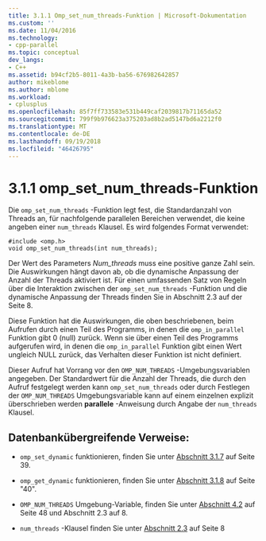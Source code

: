```yaml
---
title: 3.1.1 Omp_set_num_threads-Funktion | Microsoft-Dokumentation
ms.custom: ''
ms.date: 11/04/2016
ms.technology:
- cpp-parallel
ms.topic: conceptual
dev_langs:
- C++
ms.assetid: b94cf2b5-8011-4a3b-ba56-676982642857
author: mikeblome
ms.author: mblome
ms.workload:
- cplusplus
ms.openlocfilehash: 85f7ff733583e531b449caf2039817b71165da52
ms.sourcegitcommit: 799f9b976623a375203ad8b2ad5147bd6a2212f0
ms.translationtype: MT
ms.contentlocale: de-DE
ms.lasthandoff: 09/19/2018
ms.locfileid: "46426795"
---
```

# <a name="311-ompsetnumthreads-function"></a>3.1.1 omp_set_num_threads-Funktion

Die `omp_set_num_threads` -Funktion legt fest, die Standardanzahl von Threads an, für nachfolgende parallelen Bereichen verwendet, die keine angeben einer `num_threads` Klausel. Es wird folgendes Format verwendet:

```
#include <omp.h>
void omp_set_num_threads(int num_threads);
```

Der Wert des Parameters *Num_threads* muss eine positive ganze Zahl sein. Die Auswirkungen hängt davon ab, ob die dynamische Anpassung der Anzahl der Threads aktiviert ist. Für einen umfassenden Satz von Regeln über die Interaktion zwischen der `omp_set_num_threads` -Funktion und die dynamische Anpassung der Threads finden Sie in Abschnitt 2.3 auf der Seite 8.

Diese Funktion hat die Auswirkungen, die oben beschriebenen, beim Aufrufen durch einen Teil des Programms, in denen die `omp_in_parallel` Funktion gibt 0 (null) zurück. Wenn sie über einen Teil des Programms aufgerufen wird, in denen die `omp_in_parallel` Funktion gibt einen Wert ungleich NULL zurück, das Verhalten dieser Funktion ist nicht definiert.

Dieser Aufruf hat Vorrang vor den `OMP_NUM_THREADS` -Umgebungsvariablen angegeben. Der Standardwert für die Anzahl der Threads, die durch den Aufruf festgelegt werden kann `omp_set_num_threads` oder durch Festlegen der `OMP_NUM_THREADS` Umgebungsvariable kann auf einem einzelnen explizit überschrieben werden **parallele** -Anweisung durch Angabe der `num_threads` Klausel.

## <a name="cross-references"></a>Datenbankübergreifende Verweise:

- `omp_set_dynamic` funktionieren, finden Sie unter [Abschnitt 3.1.7](../../parallel/openmp/3-1-7-omp-set-dynamic-function.md) auf Seite 39.

- `omp_get_dynamic` funktionieren, finden Sie unter [Abschnitt 3.1.8](../../parallel/openmp/3-1-8-omp-get-dynamic-function.md) auf Seite "40".

- `OMP_NUM_THREADS` Umgebung-Variable, finden Sie unter [Abschnitt 4.2](../../parallel/openmp/4-2-omp-num-threads.md) auf Seite 48 und Abschnitt 2.3 auf 8.

- `num_threads` -Klausel finden Sie unter [Abschnitt 2.3](../../parallel/openmp/2-3-parallel-construct.md) auf Seite 8